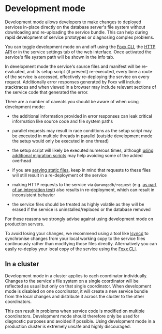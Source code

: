 Development mode
================

Development mode allows developers to make changes to deployed services in-place directly on the database server's file system without downloading and re-uploading the service bundle. This can help during rapid development of service prototypes or diagnosing complex problems.

You can toggle development mode on and off using the [Foxx CLI](../Deployment/FoxxCLI/README.md), the [HTTP API](../../HTTP/Foxx/Miscellaneous.html) or in the service settings tab of the web interface. Once activated the service's file system path will be shown in the info tab.

In development mode the service's source files and manifest will be re-evaluated, and its setup script (if present) re-executed, every time a route of the service is accessed, effectively re-deploying the service on every request. Additionally error responses generated by Foxx will include stacktraces and when viewed in a browser may include relevant sections of the service code that generated the error.

There are a number of caveats you should be aware of when using development mode:

* the additional information provided in error responses can leak critical information like source code and file system paths

* parallel requests may result in race conditions as the setup script may be executed in multiple threads in parallel (outside development mode the setup would only be executed in one thread)

* the setup script will likely be executed numerous times, although [using additional migration scripts](Migrations.md) may help avoiding some of the added overhead

* if you are [serving static files](Files.md#Serving-files), keep in mind that requests to these files will still result in a re-deployment of the service

* making HTTP requests to the service via `@arangodb/request` (e.g. [as part of an integration test](Testing.md)) also results in re-deployment, which can result in inconsistent behavior

* the service files should be treated as highly volatile as they will be erased if the service is uninstalled/replaced or the database removed

For these reasons we strongly advise against using development mode on production servers.

To avoid losing your changes, we recommend using a tool like [lsyncd](https://github.com/axkibe/lsyncd) to synchronise changes from your local working copy to the service files continuously rather than modifying those files directly. Alternatively you can easily re-deploy your local copy of the service using the [Foxx CLI](../Deployment/FoxxCLI/README.md).

In a cluster
------------

Development mode in a cluster applies to each coordinator individually. Changes to the service's file system on a single coordinator will be reflected as usual but only on that single coordinator. When development mode is disabled on one coordinator, it will create a new service bundle from the local changes and distribute it across the cluster to the other coordinators.

This can result in problems when service code is modified on multiple coordinators. Development mode should therefore only be used for diagnostic purposes and avoided if possible. Using development mode in a production cluster is extremely unsafe and highly discouraged.
